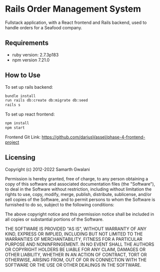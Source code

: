 # Rails Order Management System

Fullstack application, with a React frontend and Rails backend, used to handle orders for a Seafood company.

## Requirements

- ruby version: 2.7.3p183
- npm version 7.21.0

## How to Use

To set up rails backend:

```bash
bundle install
run rails db:create db:migrate db:seed
rails s
```

To set up react frontend:

```bash
npm install
npm start
```

Frontend Git Link: https://github.com/dariusVassel/phase-4-frontend-project

## Licensing

Copyright (c) 2012-2022 Samarth Gwalani

Permission is hereby granted, free of charge, to any person obtaining
a copy of this software and associated documentation files (the
"Software"), to deal in the Software without restriction, including
without limitation the rights to use, copy, modify, merge, publish,
distribute, sublicense, and/or sell copies of the Software, and to
permit persons to whom the Software is furnished to do so, subject to
the following conditions:

The above copyright notice and this permission notice shall be
included in all copies or substantial portions of the Software.

THE SOFTWARE IS PROVIDED "AS IS", WITHOUT WARRANTY OF ANY KIND,
EXPRESS OR IMPLIED, INCLUDING BUT NOT LIMITED TO THE WARRANTIES OF
MERCHANTABILITY, FITNESS FOR A PARTICULAR PURPOSE AND
NONINFRINGEMENT. IN NO EVENT SHALL THE AUTHORS OR COPYRIGHT HOLDERS BE
LIABLE FOR ANY CLAIM, DAMAGES OR OTHER LIABILITY, WHETHER IN AN ACTION
OF CONTRACT, TORT OR OTHERWISE, ARISING FROM, OUT OF OR IN CONNECTION
WITH THE SOFTWARE OR THE USE OR OTHER DEALINGS IN THE SOFTWARE.
